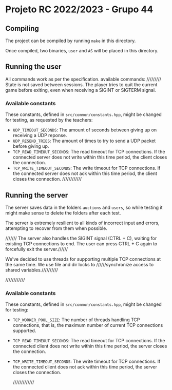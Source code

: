 # Projeto RC 2022/2023 - Grupo 44

## Compiling

The project can be compiled by running `make` in this directory.

Once compiled, two binaries, `user` and `AS` will be placed in this directory.

## Running the user

All commands work as per the specification.
available commands: 
/////////
State is not saved between sessions.
The player tries to quit the current game before exiting, even when receiving
a SIGINT or SIGTERM signal.

### Available constants

These constants, defined in `src/common/constants.hpp`, might be changed for testing,
as requested by the teachers:

- `UDP_TIMEOUT_SECONDS`: The amount of seconds between giving up on receiving a
  UDP reponse.
- `UDP_RESEND_TRIES`: The amount of times to try to send a UDP packet before
  giving up.
- `TCP_READ_TIMEOUT_SECONDS`: The read timeout for TCP connections. If the connected
  server does not write within this time period, the client closes the connection.
- `TCP_WRITE_TIMEOUT_SECONDS`: The write timeout for TCP connections. If the connected
  server does not ack within this time period, the client closes the connection.
////////////
## Running the server

The server saves data in the folders `auctions` and `users`, so while
testing it might make sense to delete the folders after each test.

The server is extremely resilient to all kinds of incorrect input and errors,
attempting to recover from them when possible.

///////
The server also handles the SIGINT signal (CTRL + C), waiting for existing TCP
connections to end. The user can press CTRL + C again to forcefully exit the
server.//////

We've decided to use threads for supporting multiple TCP connections at the same time.
We use file and dir locks to //////synchronize access to shared variables.//////////


////////////
### Available constants

These constants, defined in `src/common/constants.hpp`, might be changed for testing:

- `TCP_WORKER_POOL_SIZE`: The number of threads handling TCP connections, that is,
  the maximum number of current TCP connections supported.
- `TCP_READ_TIMEOUT_SECONDS`: The read timeout for TCP connections. If the connected
  client does not write within this time period, the server closes the connection.
- `TCP_WRITE_TIMEOUT_SECONDS`: The write timeout for TCP connections. If the connected
  client does not ack within this time period, the server closes the connection.

  /////////////